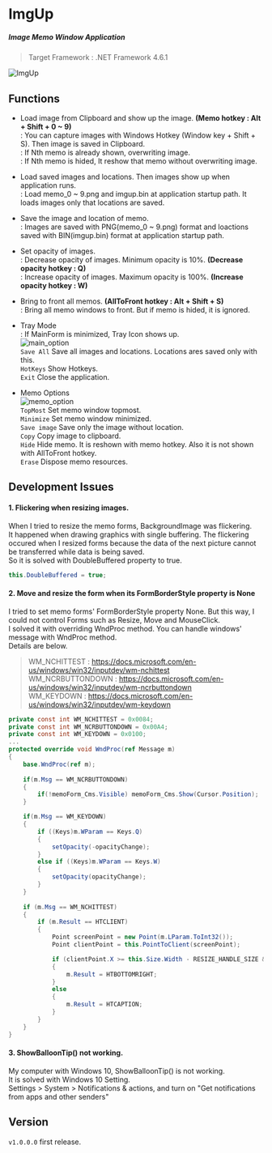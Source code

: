 # ImgUp  
##### Image Memo Window Application  
> Target Framework : .NET Framework 4.6.1  
  
![ImgUp](https://user-images.githubusercontent.com/47464230/124309200-5362c200-dba5-11eb-98fc-b1681c4b291f.gif)  
  
## Functions  
+ Load image from Clipboard and show up the image. **(Memo hotkey : Alt + Shift + 0 ~ 9)**  
: You can capture images with Windows Hotkey (Window key + Shift + S). Then image is saved in Clipboard.  
: If Nth memo is already shown, overwriting image.  
: If Nth memo is hided, It reshow that memo without overwriting image.  
  
+ Load saved images and locations. Then images show up when application runs.  
: Load memo_0 ~ 9.png and imgup.bin at application startup path. It loads images only that locations are saved.
  
+ Save the image and location of memo.  
: Images are saved with PNG(memo_0 ~ 9.png) format and loactions saved with BIN(imgup.bin) format at application startup path.  
  
+ Set opacity of images.  
: Decrease opacity of images. Minimum opacity is 10%. **(Decrease opacity hotkey : Q)**  
: Increase opacity of images. Maximum opacity is 100%. **(Increase opacity hotkey : W)**  
  
+ Bring to front all memos. **(AllToFront hotkey : Alt + Shift + S)**  
: Bring all memo windows to front. But if memo is hided, it is ignored.  
  
+ Tray Mode  
: If MainForm is minimized, Tray Icon shows up.  
![main_option](https://user-images.githubusercontent.com/47464230/124389257-4b2f9180-dd21-11eb-9074-6bf7c3a87121.png)  
  `Save All`  Save all images and locations. Locations ares saved only with this.  
  `HotKeys` Show Hotkeys.  
  `Exit` Close the application.  
  
+ Memo Options  
![memo_option](https://user-images.githubusercontent.com/47464230/124386350-f1c16580-dd14-11eb-831e-e39be7922629.png)  
  `TopMost` Set memo window topmost.  
  `Minimize` Set memo window minimized.  
  `Save image` Save only the image without location.  
  `Copy` Copy image to clipboard.  
  `Hide`  Hide memo. It is reshown with memo hotkey. Also it is not shown with AllToFront hotkey.  
  `Erase`  Dispose memo resources.  
  
## Development Issues  
#### 1. Flickering when resizing images.  
When I tried to resize the memo forms, BackgroundImage was flickering.  
It happened when drawing graphics with single buffering. The flickering occured when I resized forms because the data of the next picture cannot be transferred while data is being saved.  
So it is solved with DoubleBuffered property to true.  
``` C#
this.DoubleBuffered = true;
```  
  
#### 2. Move and resize the form when its FormBorderStyle property is None  
I tried to set memo forms' FormBorderStyle property None. But this way, I could not control Forms such as Resize, Move and MouseClick.  
I solved it with overriding WndProc method. You can handle windows' message with WndProc method.  
Details are below.  
> WM_NCHITTEST : https://docs.microsoft.com/en-us/windows/win32/inputdev/wm-nchittest  
> WM_NCRBUTTONDOWN : https://docs.microsoft.com/en-us/windows/win32/inputdev/wm-ncrbuttondown  
> WM_KEYDOWN : https://docs.microsoft.com/en-us/windows/win32/inputdev/wm-keydown  
  
``` C#
private const int WM_NCHITTEST = 0x0084;
private const int WM_NCRBUTTONDOWN = 0x00A4;
private const int WM_KEYDOWN = 0x0100;
...
protected override void WndProc(ref Message m)
{
    base.WndProc(ref m);
            
    if(m.Msg == WM_NCRBUTTONDOWN)
    {
        if(!memoForm_Cms.Visible) memoForm_Cms.Show(Cursor.Position);
    }

    if(m.Msg == WM_KEYDOWN)
    {
        if ((Keys)m.WParam == Keys.Q)
        {
            setOpacity(-opacityChange);
        }
        else if ((Keys)m.WParam == Keys.W)
        {
            setOpacity(opacityChange);
        }
    }
            
    if (m.Msg == WM_NCHITTEST) 
    {
        if (m.Result == HTCLIENT)
        {
            Point screenPoint = new Point(m.LParam.ToInt32());
            Point clientPoint = this.PointToClient(screenPoint);

            if (clientPoint.X >= this.Size.Width - RESIZE_HANDLE_SIZE && clientPoint.Y >= this.Size.Height - RESIZE_HANDLE_SIZE)
            {
                m.Result = HTBOTTOMRIGHT;
            }
            else
            {
                m.Result = HTCAPTION;
            }
        }
    }  
}
```
  
#### 3. ShowBalloonTip() not working.  
My computer with Windows 10, ShowBalloonTip() is not working.  
It is solved with Windows 10 Setting.  
Settings > System > Notifications & actions, and turn on "Get notifications from apps and other senders"  
  
## Version  
`v1.0.0.0` first release.  
